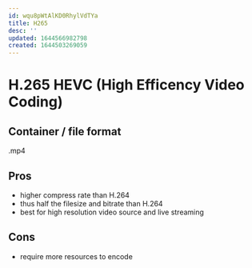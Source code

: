 ```yaml
---
id: wqu8pWtAlKD0RhylVdTYa
title: H265
desc: ''
updated: 1644566982798
created: 1644503269059
---
```

# H.265 HEVC (High Efficency Video Coding)

## Container / file format
.mp4

## Pros
* higher compress rate than H.264
* thus half the filesize and bitrate than H.264
* best for high resolution video source and live streaming

## Cons
* require more resources to encode
